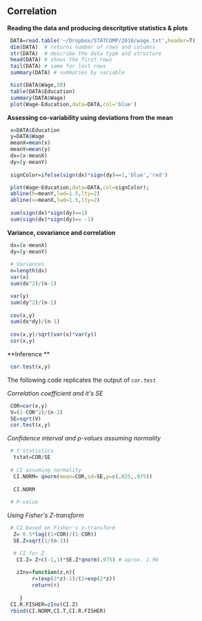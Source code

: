 ## Correlation

**Reading the data and producing descritptive statistics & plots**
```r
 DATA=read.table('~/Dropbox/STATCOMP/2018/wage.txt',header=T)
 dim(DATA)  # returns number of rows and columns
 str(DATA)  # describe the data type and structure
 head(DATA) # shows the first rows
 tail(DATA) # same for last rows
 summary(DATA) # summaries by variable

```

```r
 hist(DATA$Wage,30)
 table(DATA$Education)
 summary(DATA$Wage)
 plot(Wage~Education,data=DATA,col='blue')
```

**Assessing co-variability using deviations from the mean**

```r
 x=DATA$Education
 y=DATA$Wage
 meanX=mean(x)
 meanY=mean(y)
 dx=(x-meanX)
 dy=(y-meanY)
 
 signColor=ifelse(sign(dx)*sign(dy)==1,'blue','red')

 plot(Wage~Education,data=DATA,col=signColor);
 abline(h=meanY,lwd=1.5,lty=2)
 abline(v=meanX,lwd=1.5,lty=2)
 
 sum(sign(dx)*sign(dy)==1)
 sum(sign(dx)*sign(dy)== -1)

```

**Variance, covariance and correlation**

```r
 dx=(x-meanX)
 dy=(y-meanY)
 
 # Variances
 n=length(dx)
 var(x)
 sum(dx^2)/(n-1)

 var(y)
 sum(dy^2)/(n-1) 
 
 cov(x,y)
 sum(dx*dy)/(n-1)
 
 cov(x,y)/sqrt(var(x)*var(y))
 cor(x,y)

```

**Inference **

```r
 cor.test(x,y)
```

The following code replicates the output of `cor.test`

*Correlation coefficient and it's SE*

```r
 COR=cor(x,y)
 V=(1-COR^2)/(n-2)
 SE=sqrt(V)
 cor.test(x,y)
```

*Confidence interval and p-values assuming normality*

```r
 # t-statistics
  tstat=COR/SE 
 
 # CI assuming normality 
  CI.NORM= qnorm(mean=COR,sd=SE,p=c(.025,.975))
   
  CI.NORM
   
 # P-value

```

*Using Fisher's Z-transform*

```r
 # CI based on Fisher's z-transform
  Z= 0.5*log((1+COR)/(1-COR))
  SE.Z=sqrt(1/(n-3))

  # CI for Z
   CI.Z= Z+c(-1,1)*SE.Z*qnorm(.975) # aprox. 1.96
  	
   zInv=function(z,n){
    	r=(exp(2*z)-1)/(1+exp(2*z))
    	return(r)
    
	}	
 CI.R.FISHER=zInv(CI.Z)
 rbind(CI.NORM,CI.T,CI.R.FISHER)	
```



